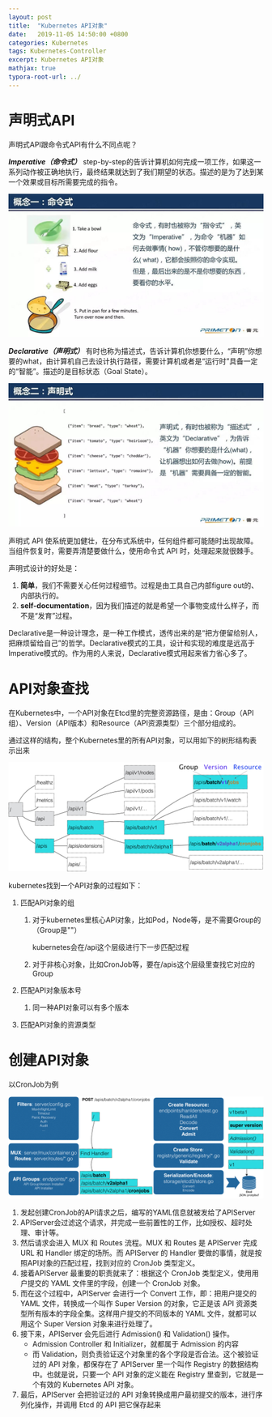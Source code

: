 ```yaml
---
layout: post
title:  "Kubernetes API对象"
date:   2019-11-05 14:50:00 +0800
categories: Kubernetes
tags: Kubernetes-Controller
excerpt: Kubernetes API对象
mathjax: true
typora-root-url: ../
---
```


# 声明式API

声明式API跟命令式API有什么不同点呢？

***Imperative（命令式）*** step-by-step的告诉计算机如何完成一项工作，如果这一系列动作被正确地执行，最终结果就达到了我们期望的状态。描述的是为了达到某一个效果或目标所需要完成的指令。

![img](/assets/images/1620.jpeg)

***Declarative（声明式）*** 有时也称为描述式，告诉计算机你想要什么，“声明”你想要的what，由计算机自己去设计执行路径，需要计算机或者是“运行时”具备一定的“智能”。描述的是目标状态（Goal State）。

![img](/assets/images/1620-20191105143533439.jpeg)

声明式 API 使系统更加健壮，在分布式系统中，任何组件都可能随时出现故障。当组件恢复时，需要弄清楚要做什么，使用命令式 API 时，处理起来就很棘手。

声明式设计的好处是：

1. **简单**，我们不需要关心任何过程细节。过程是由工具自己内部figure out的、内部执行的。
2. **self-documentation**，因为我们描述的就是希望一个事物变成什么样子，而不是“发育”过程。

Declarative是一种设计理念，是一种工作模式，透传出来的是“把方便留给别人，把麻烦留给自己”的哲学。Declarative模式的工具，设计和实现的难度是远高于Imperative模式的。作为用的人来说，Declarative模式用起来省力省心多了。

# API对象查找

在Kubernetes中，一个API对象在Etcd里的完整资源路径，是由：Group（API组）、Version（API版本）和Resource（API资源类型）三个部分组成的。

通过这样的结构，整个Kubernetes里的所有API对象，可以用如下的树形结构表示出来

![img](/assets/images/709700eea03075bed35c25b5b6cdefda.png)

kubernetes找到一个API对象的过程如下：

1. 匹配API对象的组

   1. 对于kubernetes里核心API对象，比如Pod，Node等，是不需要Group的（Group是""）

      kubernetes会在/api这个层级进行下一步匹配过程

   2. 对于非核心对象，比如CronJob等，要在/apis这个层级里查找它对应的Group

2. 匹配API对象版本号

   1. 同一种API对象可以有多个版本

3. 匹配API对象的资源类型

# 创建API对象

以CronJob为例

![img](/assets/images/df6f1dda45e9a353a051d06c48f0286f.png)

1. 发起创建CronJob的API请求之后，编写的YAML信息就被发给了APIServer
2. APIServer会过滤这个请求，并完成一些前置性的工作，比如授权、超时处理、审计等。
3. 然后请求会进入 MUX 和 Routes 流程。MUX 和 Routes 是 APIServer 完成 URL 和 Handler 绑定的场所。而 APIServer 的 Handler 要做的事情，就是按照API对象的匹配过程，找到对应的 CronJob 类型定义。
4. 接着APIServer 最重要的职责就来了：根据这个 CronJob 类型定义，使用用户提交的 YAML 文件里的字段，创建一个 CronJob 对象。
5. 而在这个过程中，APIServer 会进行一个 Convert 工作，即：把用户提交的 YAML 文件，转换成一个叫作 Super Version 的对象，它正是该 API 资源类型所有版本的字段全集。这样用户提交的不同版本的 YAML 文件，就都可以用这个 Super Version 对象来进行处理了。
6. 接下来，APIServer 会先后进行 Admission() 和 Validation() 操作。
   -  Admission Controller 和 Initializer，就都属于 Admission 的内容
   - 而 Validation，则负责验证这个对象里的各个字段是否合法。这个被验证过的 API 对象，都保存在了 APIServer 里一个叫作 Registry 的数据结构中。也就是说，只要一个 API 对象的定义能在 Registry 里查到，它就是一个有效的 Kubernetes API 对象。
7. 最后，APIServer 会把验证过的 API 对象转换成用户最初提交的版本，进行序列化操作，并调用 Etcd 的 API 把它保存起来